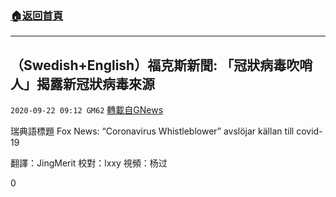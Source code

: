 ###  [:house:返回首頁](https://github.com/ourhimalayas/txt)
---

## （Swedish+English）福克斯新聞: 「冠狀病毒吹哨人」揭露新冠狀病毒來源
`2020-09-22 09:12 GM62` [轉載自GNews](https://gnews.org/zh-hant/377385/)

瑞典語標題 Fox News: “Coronavirus Whistleblower” avslöjar källan till covid-19

翻譯：JingMerit 校對：lxxy 視頻：杨过

0
